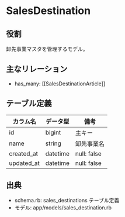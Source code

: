 # SalesDestination

## 役割
卸先事業マスタを管理するモデル。

## 主なリレーション
- has_many: [[SalesDestinationArticle]]

## テーブル定義

| カラム名 | データ型 | 備考 |
|---|---|---|
| id | bigint | 主キー |
| name | string | 卸先事業名 |
| created_at | datetime | null: false |
| updated_at | datetime | null: false |

## 出典
- schema.rb: sales_destinations テーブル定義
- モデル: app/models/sales_destination.rb 